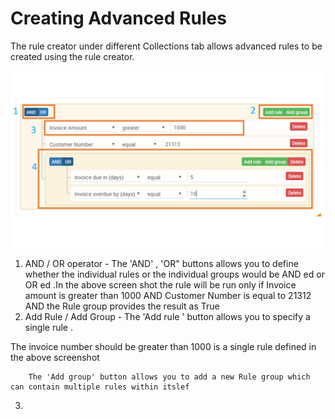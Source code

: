 # Creating Advanced Rules

The rule creator under different Collections tab allows advanced rules to be created using the rule creator.

![](/assets/rules.png)

1. AND / OR operator - The 'AND' , 'OR" buttons allows you to define whether the individual rules or the individual groups would be AND ed or OR ed .In the above screen shot the rule will be run only if Invoice amount is greater than 1000 AND Customer Number is equal to 21312 AND the Rule group provides the result as True
2.  Add Rule / Add Group  - The 'Add rule ' button allows you to specify a single rule . 

   The invoice number should be greater than 1000 is a single rule defined in the above screenshot

        The 'Add group' button allows you to add a new Rule group which can contain multiple rules within itslef

  3. 

